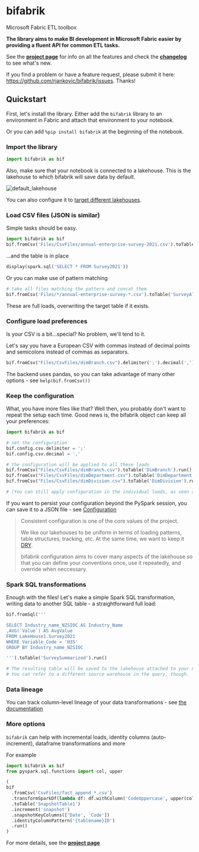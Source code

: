 # bifabrik
Microsoft Fabric ETL toolbox

**The library aims to make BI development in Microsoft Fabric easier by providing a fluent API for common ETL tasks.**

See the **[project page](https://rjankovic.github.io/bifabrik/)** for info on all the features and check the **[changelog](https://github.com/rjankovic/bifabrik/blob/main/CHANGELOG.md)** to see what's new.

If you find a problem or have a feature request, please submit it here: https://github.com/rjankovic/bifabrik/issues. Thanks!

## Quickstart

First, let's install the library. Either add the `bifabrik` library to an environment in Fabric and attach that environment to your notebook.

Or you can add `%pip install bifabrik` at the beginning of the notebook.

### Import the library

```python
import bifabrik as bif
```

Also, make sure that your notebook is connected to a lakehouse. This is the lakehouse to which bifabrik will save data by default.

![default_lakehouse](https://github.com/rjankovic/bifabrik/assets/2221666/60951119-b0ce-40b1-8e7e-ba07b78ac06a)

You can also configure it to [target different lakehouses](https://rjankovic.github.io/bifabrik/tutorial/cfg_storage.html).

### Load CSV files (JSON is similar)
Simple tasks should be easy.

```python
import bifabrik as bif
bif.fromCsv('Files/CsvFiles/annual-enterprise-survey-2021.csv').toTable('Survey2021').run()
```
...and the table is in place

```python
display(spark.sql('SELECT * FROM Survey2021'))
```
Or you can make use of pattern matching
```python
# take all files matching the pattern and concat them
bif.fromCsv('Files/*/annual-enterprise-survey-*.csv').toTable('SurveyAll').run()
```
These are full loads, overwriting the target table if it exists.

### Configure load preferences
Is your CSV is a bit...special? No problem, we'll tend to it.

Let's say you have a European CSV with commas instead of decimal points and semicolons instead of commas as separators.
```python
bif.fromCsv("Files/CsvFiles/dimBranch.csv").delimiter(';').decimal(',').toTable('DimBranch').run()
```

The backend uses pandas, so you can take advantage of many other options - see `help(bif.fromCsv())`

### Keep the configuration
What, you have more files like that?  Well then, you probably don't want to repeat the setup each time.
Good news is, the bifabrik object can keep all your preferences:

```python
import bifabrik as bif

# set the configuration
bif.config.csv.delimiter = ';'
bif.config.csv.decimal = ','

# the configuration will be applied to all these loads
bif.fromCsv("Files/CsvFiles/dimBranch.csv").toTable('DimBranch').run()
bif.fromCsv("Files/CsvFiles/dimDepartment.csv").toTable('DimDepartment').run()
bif.fromCsv("Files/CsvFiles/dimDivision.csv").toTable('DimDivision').run()

# (You can still apply configuration in the individual loads, as seen above, to override the general configuration.)
```
If you want to persist your configuration beyond the PySpark session, you can save it to a JSON file - see [Configuration](https://rjankovic.github.io/bifabrik/tutorial/configuration.html)

> Consistent configuration is one of the core values of the project.
> 
> We like our lakehouses to be uniform in terms of loading patterns, table structures, tracking, etc. At the same time, we want to keep it [DRY](https://en.wikipedia.org/wiki/Don%27t_repeat_yourself).
> 
> bifabrik configuration aims to cover many aspects of the lakehouse so that you can define your conventions once, use it repeatedly, and override when neccessary.


### Spark SQL transformations
Enough with the files! Let's make a simple Spark SQL transformation, writing data to another SQL table - a straightforward full load:

```python
bif.fromSql('''

SELECT Industry_name_NZSIOC AS Industry_Name 
,AVG(`Value`) AS AvgValue
FROM LakeHouse1.Survey2021
WHERE Variable_Code = 'H35'
GROUP BY Industry_name_NZSIOC

''').toTable('SurveySummarized').run()

# The resulting table will be saved to the lakehouse attached to your notebook.
# You can refer to a different source warehouse in the query, though.
```

### Data lineage
You can track column-level lineage of your data transformations - see [the documentation](https://rjankovic.github.io/bifabrik/tutorial/lineage.html)

### More options
`bifabrik` can help with incremental loads, identity columns (auto-increment), dataframe transformations and more

For example
```python
import bifabrik as bif
from pyspark.sql.functions import col, upper

(
bif
  .fromCsv('CsvFiles/fact_append_*.csv')
  .transformSparkDf(lambda df: df.withColumn('CodeUppercase', upper(col('Code'))))
  .toTable('SnapshotTable1')
  .increment('snapshot')
  .snapshotKeyColumns(['Date', 'Code'])
  .identityColumnPattern('{tablename}ID')
  .run()
)
```
For more details, see the **[project page](https://rjankovic.github.io/bifabrik/)**
